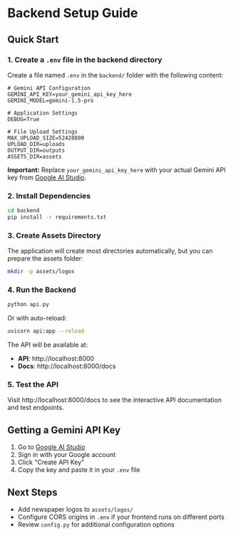 # Backend Setup Guide

## Quick Start

### 1. Create a `.env` file in the backend directory

Create a file named `.env` in the `backend/` folder with the following content:

```env
# Gemini API Configuration
GEMINI_API_KEY=your_gemini_api_key_here
GEMINI_MODEL=gemini-1.5-pro

# Application Settings
DEBUG=True

# File Upload Settings
MAX_UPLOAD_SIZE=52428800
UPLOAD_DIR=uploads
OUTPUT_DIR=outputs
ASSETS_DIR=assets
```

**Important:** Replace `your_gemini_api_key_here` with your actual Gemini API key from [Google AI Studio](https://makersuite.google.com/app/apikey).

### 2. Install Dependencies

```bash
cd backend
pip install -r requirements.txt
```

### 3. Create Assets Directory

The application will create most directories automatically, but you can prepare the assets folder:

```bash
mkdir -p assets/logos
```

### 4. Run the Backend

```bash
python api.py
```

Or with auto-reload:

```bash
uvicorn api:app --reload
```

The API will be available at:
- **API**: http://localhost:8000
- **Docs**: http://localhost:8000/docs

### 5. Test the API

Visit http://localhost:8000/docs to see the interactive API documentation and test endpoints.

## Getting a Gemini API Key

1. Go to [Google AI Studio](https://makersuite.google.com/app/apikey)
2. Sign in with your Google account
3. Click "Create API Key"
4. Copy the key and paste it in your `.env` file

## Next Steps

- Add newspaper logos to `assets/logos/`
- Configure CORS origins in `.env` if your frontend runs on different ports
- Review `config.py` for additional configuration options

